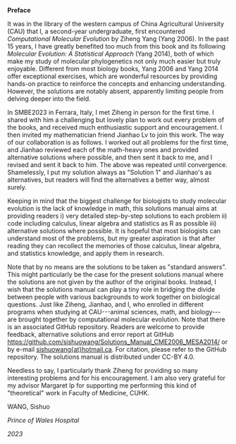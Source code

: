 **Preface**

It was in the library of the western campus of China Agricultural
University (CAU) that I, a second-year undergraduate, first encountered
*Computational Molecular Evolution* by Ziheng Yang (Yang 2006). In the
past 15 years, I have greatly benefited too much from this book and its
following *Molecular Evolution: A Statistical Approach* (Yang 2014),
both of which make my study of molecular phylogenetics not only much
easier but truly enjoyable. Different from most biology books, Yang 2006
and Yang 2014 offer exceptional exercises, which are wonderful resources
by providing hands-on practice to reinforce the concepts and enhancing
understanding. However, the solutions are notably absent, apparently
limiting people from delving deeper into the field.

In SMBE2023 in Ferrara, Italy, I met Ziheng in person for the first
time. I shared with him a challenging but lovely plan to work out every
problem of the books, and received much enthusiastic support and
encouragement. I then invited my mathematician friend Jianhao Lv to join
this work. The way of our collaboration is as follows. I worked out all
problems for the first time, and Jianhao reviewed each of the math-heavy
ones and provided alternative solutions where possible, and then sent it
back to me, and I revised and sent it back to him. The above was
repeated until convergence. Shamelessly, I put my solution always as
"Solution 1" and Jianhao's as alternatives, but readers will find the
alternatives a better way, almost surely.

Keeping in mind that the biggest challenge for biologists to study
molecular evolution is the lack of knowledge in math, this solutions
manual aims at providing readers i) very detailed step-by-step solutions
to each problem ii) code including calculus, linear algebra and
statistics as R as possible iii) alternative solutions where possible.
It is hopeful that most biologists can understand most of the problems,
but my greater aspiration is that after reading they can recollect the
memories of those calculus, linear algebra, and statistics knowledge,
and apply them in research.

Note that by no means are the solutions to be taken as "standard
answers". This might particularly be the case for the present solutions 
manual where the solutions are not given by the author of the original books.
Instead, I wish that the solutions manual can play a tiny role in bridging the divide
between people with various backgrounds to work together on biological
questions. Just like Ziheng, Jianhao, and I, who enrolled in different
programs when studying at CAU---animal sciences, math, and biology---are
brought together by computational molecular evolution. Note that there
is an associated GitHub repository. Readers are welcome to provide
feedback, alternative solutions and error report at GitHub
<https://github.com/sishuowang/Solutions_Manual_CME2006_MESA2014/>
or by e-mail [sishuowang{at}hotmail.ca](mailto:sishuowang@hotmail.ca).
For citation, please refer to the GitHub repository. The solutions
manual is distributed under CC-BY 4.0.

Needless to say, I particularly thank Ziheng for providing so many
interesting problems and for his encouragement. I am also very grateful
for my advisor Margaret Ip for supporting me performing this kind of
"theoretical" work in Faculty of Medicine, CUHK.



WANG, Sishuo

*Prince of Wales Hospital*

*2023*
